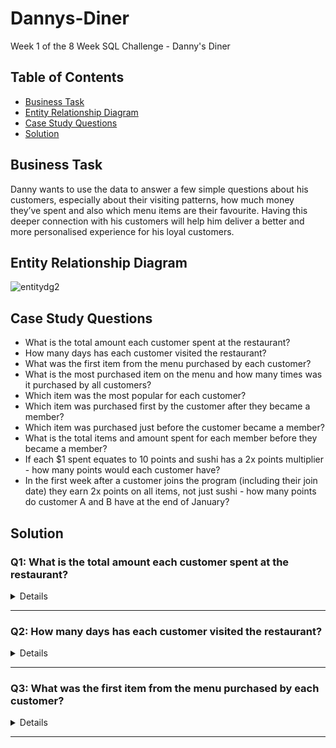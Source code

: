 # Dannys-Diner
Week 1 of the 8 Week SQL Challenge - Danny's Diner

##  Table of Contents
- [Business Task](#Business-Task)
- [Entity Relationship Diagram](#Entity-Relationship-Diagram)
- [Case Study Questions](#Case-Study-Questions)
- [Solution](#Solution)


## Business Task

Danny wants to use the data to answer a few simple questions about his customers, especially about their visiting patterns, how much money they’ve spent and also which menu items are their favourite. Having this deeper connection with his customers will help him deliver a better and more personalised experience for his loyal customers.


## Entity Relationship Diagram

![entitydg2](https://user-images.githubusercontent.com/122754787/216842806-1545ba7f-8155-4efa-b514-fca62c533464.png)


## Case Study Questions
  
- What is the total amount each customer spent at the restaurant?
- How many days has each customer visited the restaurant?
- What was the first item from the menu purchased by each customer?
- What is the most purchased item on the menu and how many times was it purchased by all customers?
- Which item was the most popular for each customer?
- Which item was purchased first by the customer after they became a member?
- Which item was purchased just before the customer became a member?
- What is the total items and amount spent for each member before they became a member?
- If each $1 spent equates to 10 points and sushi has a 2x points multiplier - how many points would each customer have?
- In the first week after a customer joins the program (including their join date) they earn 2x points on all items, not just sushi - how many points do customer A and B have at the end of January?


## Solution 
### Q1: What is the total amount each customer spent at the restaurant?
<details>

````sql
SELECT s.customer_id, SUM(price) AS total_amount_spent FROM sales s
JOIN menu ON s.product_id = m.product_id
GROUP BY customer_id
ORDER BY customer_id
````

- I used the SUM and GROUP BY to figure out the total_amount_spent that each customer spent
- Used a JOIN to combine the sales and menu table on product_id that are from both tables
- Ended with an ORDER BY on customer_id to get an ascending table

Answer: 
<br>
![q1answer](https://user-images.githubusercontent.com/122754787/216840816-1676169f-e90f-4528-abbd-03c240d7242d.png)
</details>

***

### Q2: How many days has each customer visited the restaurant?
<details>

````sql
SELECT customer_id, COUNT(DISTINCT(order_date)) as days_visited FROM sales s
GROUP BY customer_id
````
<br>

- I used COUNT on the order_date to get each entry for the order_date, and DISTINCT to remove the duplicates of the same dates
- Finished with GROUP BY to get the customers in ascending order

Answer: 
<br>
![q2answer](https://user-images.githubusercontent.com/122754787/216841374-7dcbccce-3a06-4093-a864-df90981651c3.png)
</details>

***

### Q3: What was the first item from the menu purchased by each customer?
<details>

````sql
  with t1 as(
	SELECT customer_id, order_date, product_name, 
	ROW_Number() OVER(PARTITION BY s.customer_id
	ORDER BY s.order_date) as rank
	FROM sales s
	JOIN menu m ON s.product_id = m.product_id
)

SELECT customer_id, product_name FROM t1
WHERE rank = 1
GROUP BY customer_id, product_name
````
  
- Use t1 as a temporary table and use ROW_Number to create column ranks that is partitioned by the customer_id and ORDERED BY order_date
- Write new query pulling the customer_id and product_name from t1 table WHERE the rank = 1, which will pull the rank 1 entry for each customer_id
- GROUP BY customer_id and product_name to fetch the customer_id and first item ever ordered by the customer
	
Answer: 
<br>
![q3answer](https://user-images.githubusercontent.com/122754787/216845143-43f7855d-4c28-4edf-9520-2316d43317c5.png)
  </details>

***

